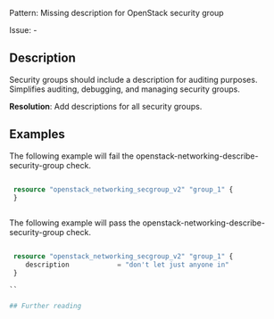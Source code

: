 Pattern: Missing description for OpenStack security group

Issue: -

## Description

Security groups should include a description for auditing purposes. Simplifies auditing, debugging, and managing security groups.

**Resolution**: Add descriptions for all security groups.

## Examples

The following example will fail the openstack-networking-describe-security-group check.
```terraform

 resource "openstack_networking_secgroup_v2" "group_1" {
 }
 			
```

The following example will pass the openstack-networking-describe-security-group check.
```terraform

 resource "openstack_networking_secgroup_v2" "group_1" {
 	description            = "don't let just anyone in"
 }
 			
``

## Further reading

